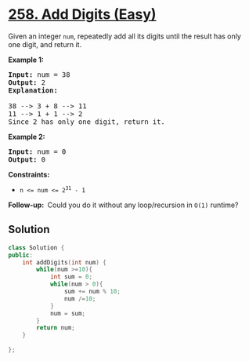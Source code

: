 # [258. Add Digits (Easy)](https://leetcode.com/problems/add-digits/description/)
<p>Given an integer <code>num</code>, repeatedly add all its digits until the result has only one digit, and return it.</p>

<p><strong class="example">Example 1:</strong></p>

<pre>
<strong>Input:</strong> num = 38
<strong>Output:</strong> 2
<strong>Explanation:</strong> 
  
38 --> 3 + 8 --> 11
11 --> 1 + 1 --> 2 
Since 2 has only one digit, return it.
</pre>

<p><strong class="example">Example 2:</strong></p>

<pre>
<strong>Input:</strong> num = 0
<strong>Output:</strong> 0
</pre>
<p><strong>Constraints:</strong></p>

<ul>
	<li><code>n &lt;= num &lt;= 2<sup>31</sup> - 1</code></li>
</ul>
<strong>Follow-up:&nbsp;</strong> Could you do it without any loop/recursion in <code>O(1)</code> runtime?

## Solution

```cpp
class Solution {
public:
    int addDigits(int num) {
        while(num >=10){
            int sum = 0;
            while(num > 0){
                sum += num % 10;
                num /=10;
            }
            num = sum;
        }
        return num;
    }
    
};
```


